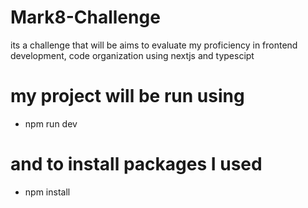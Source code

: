 # Mark8-Challenge
its a challenge that will be aims to evaluate my proficiency in frontend development, code organization using nextjs and typescipt
# my project will be run using 
- npm run dev 
# and to install packages I used 
- npm install 